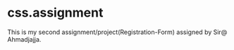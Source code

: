 # css.assignment
This is my second assignment/project(Registration-Form) assigned by Sir@ Ahmadjajja.
